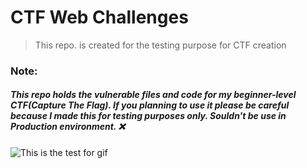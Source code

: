 # CTF Web Challenges

> This repo. is created for the testing purpose for CTF creation

### Note:

##### This repo holds the vulnerable files and code for my beginner-level CTF(Capture The Flag). If you planning to use it please be careful because I made this for testing purposes only. Souldn't be use in Production environment.       ❌


![This is the test for gif](https://media.giphy.com/media/OrSb2k3awpfxRZVvVO/giphy.gif)
